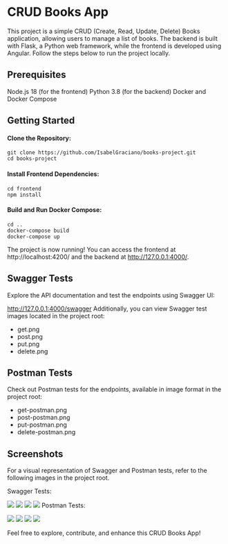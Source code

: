 # CRUD Books App
This project is a simple CRUD (Create, Read, Update, Delete) Books application, allowing users to manage a list of books. The backend is built with Flask, a Python web framework, while the frontend is developed using Angular. Follow the steps below to run the project locally.

## Prerequisites
Node.js 18 (for the frontend)
Python 3.8 (for the backend)
Docker and Docker Compose

## Getting Started
#### Clone the Repository:
```
git clone https://github.com/IsabelGraciano/books-project.git
cd books-project
```

#### Install Frontend Dependencies:

```
cd frontend
npm install
```
#### Build and Run Docker Compose:

```
cd ..
docker-compose build
docker-compose up
```

The project is now running! You can access the frontend at http://localhost:4200/ and the backend at http://127.0.0.1:4000/.

## Swagger Tests
Explore the API documentation and test the endpoints using Swagger UI:

http://127.0.0.1:4000/swagger
Additionally, you can view Swagger test images located in the project root:

* get.png
* post.png
* put.png
* delete.png

## Postman Tests
Check out Postman tests for the endpoints, available in image format in the project root:

* get-postman.png
* post-postman.png
* put-postman.png
* delete-postman.png


## Screenshots
For a visual representation of Swagger and Postman tests, refer to the following images in the project root.

Swagger Tests:

![](/get.png)
![](/post.png)
![](/put.png)
![](/delete.png)
Postman Tests:

![](/get-postman.png)
![](/post-postman.png)
![](/put-postman.png)
![](/delete-postman.png)


Feel free to explore, contribute, and enhance this CRUD Books App!